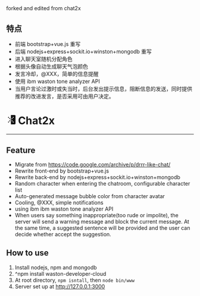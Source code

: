 ##
forked and edited from chat2x

## 特点
* 前端 bootstrap+vue.js 重写
* 后端 nodejs+express+sockit.io+winston+mongodb 重写
* 进入聊天室随机分配角色
* 根据头像自动生成聊天气泡颜色
* 发言冷却，@XXX，简单的信息提醒
* 使用 ibm waston tone analyzer API
* 当用户言论过激时或失当时，后台发出提示信息，阻断信息的发送，同时提供推荐的改进发言，是否采用可由用户决定。


# <img src="public/images/logo2.png" width="25"> Chat2x

***

## Feature
* Migrate from https://code.google.com/archive/p/drrr-like-chat/
* Rewrite front-end by bootstrap+vue.js 
* Rewrite back-end by nodejs+express+sockit.io+winston+mongodb
* Random character when entering the chatroom, configurable character list
* Auto-generated message bubble color from character avatar
* Cooling, @XXX, simple notifications
* using ibm ibm waston tone analyzer API
* When users say something inappropriate(too rude or impolite), the server will send a warning message and block the current message. At the same time, a suggested sentence will be provided and the user can decide whether accept the suggestion.

## How to use
1. Install nodejs, npm and mongodb
2. ^npm install waston-developer-cloud
3. At root directory, `npm isntall`, then `node bin/www`
4. Server set up at http://127.0.0.1:3000



